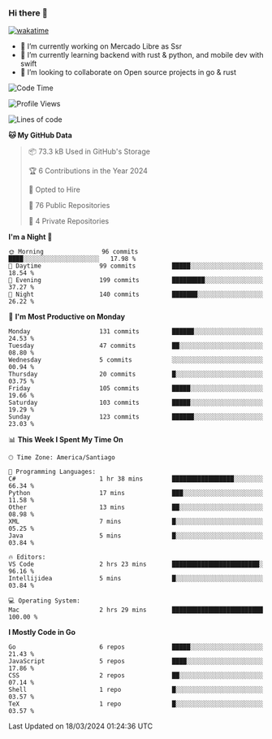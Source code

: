 ### Hi there 👋

[![wakatime](https://wakatime.com/badge/user/330beacb-fb27-4e32-bc38-f8f521bcf832.svg)](https://wakatime.com/@330beacb-fb27-4e32-bc38-f8f521bcf832)

- 🔭 I’m currently working on Mercado Libre as Ssr
- 🌱 I’m currently learning backend with rust & python, and mobile dev with swift
- 👯 I’m looking to collaborate on Open source projects in go & rust

<!--START_SECTION:waka-->
![Code Time](http://img.shields.io/badge/Code%20Time-566%20hrs%2041%20mins-blue)

![Profile Views](http://img.shields.io/badge/Profile%20Views-0-blue)

![Lines of code](https://img.shields.io/badge/From%20Hello%20World%20I%27ve%20Written-3.5%20million%20lines%20of%20code-blue)

**🐱 My GitHub Data** 

> 📦 73.3 kB Used in GitHub's Storage 
 > 
> 🏆 6 Contributions in the Year 2024
 > 
> 💼 Opted to Hire
 > 
> 📜 76 Public Repositories 
 > 
> 🔑 4 Private Repositories 
 > 
**I'm a Night 🦉** 

```text
🌞 Morning                96 commits          ████░░░░░░░░░░░░░░░░░░░░░   17.98 % 
🌆 Daytime                99 commits          █████░░░░░░░░░░░░░░░░░░░░   18.54 % 
🌃 Evening                199 commits         █████████░░░░░░░░░░░░░░░░   37.27 % 
🌙 Night                  140 commits         ███████░░░░░░░░░░░░░░░░░░   26.22 % 
```
📅 **I'm Most Productive on Monday** 

```text
Monday                   131 commits         ██████░░░░░░░░░░░░░░░░░░░   24.53 % 
Tuesday                  47 commits          ██░░░░░░░░░░░░░░░░░░░░░░░   08.80 % 
Wednesday                5 commits           ░░░░░░░░░░░░░░░░░░░░░░░░░   00.94 % 
Thursday                 20 commits          █░░░░░░░░░░░░░░░░░░░░░░░░   03.75 % 
Friday                   105 commits         █████░░░░░░░░░░░░░░░░░░░░   19.66 % 
Saturday                 103 commits         █████░░░░░░░░░░░░░░░░░░░░   19.29 % 
Sunday                   123 commits         ██████░░░░░░░░░░░░░░░░░░░   23.03 % 
```


📊 **This Week I Spent My Time On** 

```text
🕑︎ Time Zone: America/Santiago

💬 Programming Languages: 
C#                       1 hr 38 mins        █████████████████░░░░░░░░   66.34 % 
Python                   17 mins             ███░░░░░░░░░░░░░░░░░░░░░░   11.58 % 
Other                    13 mins             ██░░░░░░░░░░░░░░░░░░░░░░░   08.98 % 
XML                      7 mins              █░░░░░░░░░░░░░░░░░░░░░░░░   05.25 % 
Java                     5 mins              █░░░░░░░░░░░░░░░░░░░░░░░░   03.84 % 

🔥 Editors: 
VS Code                  2 hrs 23 mins       ████████████████████████░   96.16 % 
Intellijidea             5 mins              █░░░░░░░░░░░░░░░░░░░░░░░░   03.84 % 

💻 Operating System: 
Mac                      2 hrs 29 mins       █████████████████████████   100.00 % 
```

**I Mostly Code in Go** 

```text
Go                       6 repos             █████░░░░░░░░░░░░░░░░░░░░   21.43 % 
JavaScript               5 repos             ████░░░░░░░░░░░░░░░░░░░░░   17.86 % 
CSS                      2 repos             ██░░░░░░░░░░░░░░░░░░░░░░░   07.14 % 
Shell                    1 repo              █░░░░░░░░░░░░░░░░░░░░░░░░   03.57 % 
TeX                      1 repo              █░░░░░░░░░░░░░░░░░░░░░░░░   03.57 % 
```




 Last Updated on 18/03/2024 01:24:36 UTC
<!--END_SECTION:waka-->
